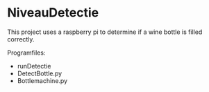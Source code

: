# NiveauDetectie
This project uses a raspberry pi to determine if a wine bottle is filled correctly.

Programfiles:
- runDetectie
- DetectBottle.py
- Bottlemachine.py
